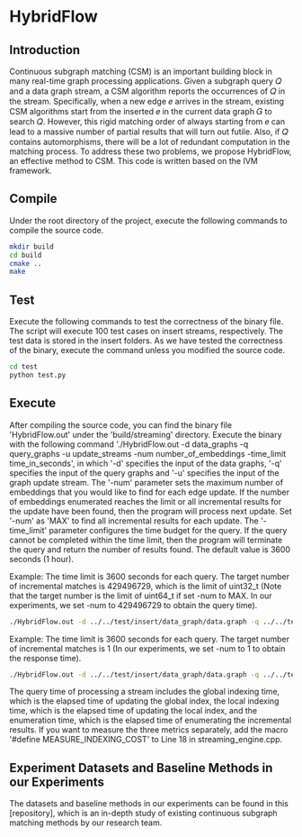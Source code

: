 # HybridFlow

## Introduction

Continuous subgraph matching (CSM) is an important building
block in many real-time graph processing applications. Given a
subgraph query 𝑄 and a data graph stream, a CSM algorithm reports
the occurrences of 𝑄 in the stream. Specifically, when a new
edge 𝑒 arrives in the stream, existing CSM algorithms start from the
inserted 𝑒 in the current data graph 𝐺 to search 𝑄. However, this
rigid matching order of always starting from 𝑒 can lead to a massive
number of partial results that will turn out futile. Also, if 𝑄 contains
automorphisms, there will be a lot of redundant computation in
the matching process. To address these two problems, we propose
HybridFlow, an effective method to CSM. This code is written based on the IVM framework.

## Compile

Under the root directory of the project, execute the following commands to compile the source code.

```zsh
mkdir build
cd build
cmake ..
make
```

## Test

Execute the following commands to test the correctness of the binary file. The script will
execute 100 test cases on insert streams, respectively. The test data is stored
in the insert folders.  As we have tested the correctness of the binary, execute the command unless you modified the source code.

```zsh
cd test
python test.py
```

## Execute

After compiling the source code, you can find the binary file 'HybridFlow.out'
under the 'build/streaming' directory.  Execute the binary with the following
command './HybridFlow.out -d data_graphs -q query_graphs -u update_streams
-num number_of_embeddings -time_limit time_in_seconds',
in which '-d' specifies the input of the data graphs, '-q' specifies the
input of the query graphs and '-u' specifies the input of the graph update stream.
The '-num' parameter sets the maximum number of embeddings that you would like to find for each edge update.
If the number of embeddings enumerated reaches the limit or all incremental results for the update have been found,
then the program will process next update. Set '-num' as 'MAX' to find all incremental results for each update.
The '-time_limit' parameter configures the time budget for the query. If the query cannot be completed within the time limit,
then the program will terminate the query and return the number of results found. The default value is 3600 seconds (1 hour).

Example: The time limit is 3600 seconds for each query. The target number of incremental matches is 429496729, which is the limit of uint32_t (Note that the target number is
the limit of uint64_t if set -num to MAX. In our experiments, we set -num to 429496729 to obtain the query time).

```zsh
./HybridFlow.out -d ../../test/insert/data_graph/data.graph -q ../../test/insert/query_graph/Q_0 -u ../../test/insert/data_graph/insertion.graph -num 429496729 -time_limit 3600
```

Example: The time limit is 3600 seconds for each query. The target number of incremental matches is 1 (In our experiments,
we set -num to 1 to obtain the response time).

```zsh
./HybridFlow.out -d ../../test/insert/data_graph/data.graph -q ../../test/insert/query_graph/Q_0 -u ../../test/insert/data_graph/insertion.graph -num 1 -time_limit 3600
```

The query time of processing a stream includes the global indexing time, which is the elapsed time of updating the global index,
the local indexing time, which is the elapsed time of updating the local index, and the enumeration time, which is the elapsed
time of enumerating the incremental results. If you want to measure the three metrics separately, add the macro
'#define MEASURE_INDEXING_COST' to Line 18 in streaming_engine.cpp.

## Experiment Datasets and Baseline Methods in our Experiments

The datasets and baseline methods in our experiments can be found in this [repository],
which is an in-depth study of existing continuous subgraph matching methods by our research team.
